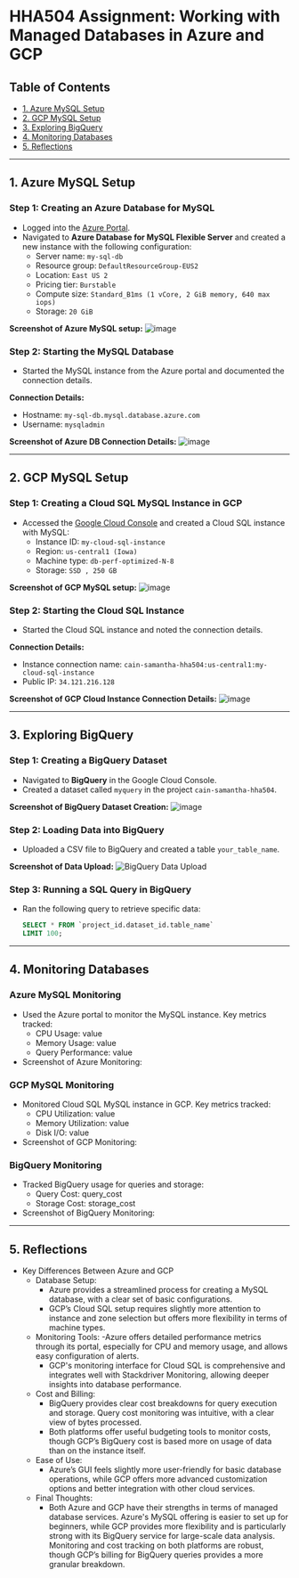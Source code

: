 # HHA504 Assignment: Working with Managed Databases in Azure and GCP

## Table of Contents
- [1. Azure MySQL Setup](#1-azure-mysql-setup)
- [2. GCP MySQL Setup](#2-gcp-mysql-setup)
- [3. Exploring BigQuery](#3-exploring-bigquery)
- [4. Monitoring Databases](#4-monitoring-databases)
- [5. Reflections](#5-reflections)

---

## 1. Azure MySQL Setup

### Step 1: Creating an Azure Database for MySQL
- Logged into the [Azure Portal](https://portal.azure.com).
- Navigated to **Azure Database for MySQL Flexible Server** and created a new instance with the following configuration:
  - Server name: `my-sql-db`
  - Resource group: `DefaultResourceGroup-EUS2`
  - Location: `East US 2`
  - Pricing tier: `Burstable`
  - Compute size: `Standard_B1ms (1 vCore, 2 GiB memory, 640 max iops)`
  - Storage: `20 GiB`

**Screenshot of Azure MySQL setup:**
![image](https://github.com/user-attachments/assets/6f02d7c0-1d31-4ae0-8c83-018b3a10bd17)

### Step 2: Starting the MySQL Database
- Started the MySQL instance from the Azure portal and documented the connection details.

**Connection Details:**
- Hostname: `my-sql-db.mysql.database.azure.com`
- Username: `mysqladmin`
  
**Screenshot of Azure DB Connection Details:**
![image](https://github.com/user-attachments/assets/98d64674-6864-4e3d-a558-0be1cbfd6656)

---

## 2. GCP MySQL Setup

### Step 1: Creating a Cloud SQL MySQL Instance in GCP
- Accessed the [Google Cloud Console](https://console.cloud.google.com) and created a Cloud SQL instance with MySQL:
  - Instance ID: `my-cloud-sql-instance`
  - Region: `us-central1 (Iowa)`
  - Machine type: `db-perf-optimized-N-8`
  - Storage: `SSD , 250 GB`

**Screenshot of GCP MySQL setup:**
![image](https://github.com/user-attachments/assets/ae2133ef-9d97-4788-ac26-b4c7c1024dab)

### Step 2: Starting the Cloud SQL Instance
- Started the Cloud SQL instance and noted the connection details.

**Connection Details:**
- Instance connection name: `cain-samantha-hha504:us-central1:my-cloud-sql-instance`
- Public IP: `34.121.216.128`
  
**Screenshot of GCP Cloud Instance Connection Details:**
![image](https://github.com/user-attachments/assets/d95a4c6f-da1c-49b0-af69-b41f6c5423bc)

---

## 3. Exploring BigQuery

### Step 1: Creating a BigQuery Dataset
- Navigated to **BigQuery** in the Google Cloud Console.
- Created a dataset called `myquery` in the project `cain-samantha-hha504`.

**Screenshot of BigQuery Dataset Creation:**
![image](https://github.com/user-attachments/assets/38690b8a-a36e-4e6c-9c50-d716338b7db3)

### Step 2: Loading Data into BigQuery
- Uploaded a CSV file to BigQuery and created a table `your_table_name`.

**Screenshot of Data Upload:**
![BigQuery Data Upload](path)

### Step 3: Running a SQL Query in BigQuery
- Ran the following query to retrieve specific data:
  ```sql
  SELECT * FROM `project_id.dataset_id.table_name`
  LIMIT 100;

---

## 4. Monitoring Databases
### Azure MySQL Monitoring
- Used the Azure portal to monitor the MySQL instance. Key metrics tracked:
  - CPU Usage: value
  - Memory Usage: value
  - Query Performance: value
- Screenshot of Azure Monitoring:

### GCP MySQL Monitoring
- Monitored Cloud SQL MySQL instance in GCP. Key metrics tracked:
  - CPU Utilization: value
  - Memory Utilization: value
  - Disk I/O: value
- Screenshot of GCP Monitoring:

### BigQuery Monitoring
- Tracked BigQuery usage for queries and storage:
  - Query Cost: query_cost
  - Storage Cost: storage_cost
- Screenshot of BigQuery Monitoring:

---

## 5. Reflections
- Key Differences Between Azure and GCP
  - Database Setup:
      - Azure provides a streamlined process for creating a MySQL database, with a clear set of basic configurations.
      - GCP’s Cloud SQL setup requires slightly more attention to instance and zone selection but offers more flexibility in terms of machine types.
  - Monitoring Tools:
      -Azure offers detailed performance metrics through its portal, especially for CPU and memory usage, and allows easy configuration of alerts.
      - GCP's monitoring interface for Cloud SQL is comprehensive and integrates well with Stackdriver Monitoring, allowing deeper insights into database performance.
  - Cost and Billing:
      - BigQuery provides clear cost breakdowns for query execution and storage. Query cost monitoring was intuitive, with a clear view of bytes processed.
      - Both platforms offer useful budgeting tools to monitor costs, though GCP’s BigQuery cost is based more on usage of data than on the instance itself.
  - Ease of Use:
      - Azure’s GUI feels slightly more user-friendly for basic database operations, while GCP offers more advanced customization options and better integration with other cloud services.
  - Final Thoughts:
      - Both Azure and GCP have their strengths in terms of managed database services. Azure's MySQL offering is easier to set up for beginners, while GCP provides more flexibility and is particularly strong with its BigQuery service for large-scale data analysis. Monitoring and cost tracking on both platforms are robust, though GCP’s billing for BigQuery queries provides a more granular breakdown.
